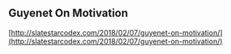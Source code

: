 ## Guyenet On Motivation
  
  [http://slatestarcodex.com/2018/02/07/guyenet-on-motivation/](http://slatestarcodex.com/2018/02/07/guyenet-on-motivation/)